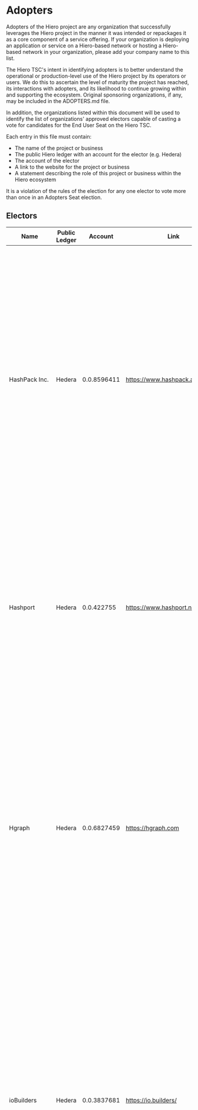 # Adopters

Adopters of the Hiero project are any organization that successfully leverages the Hiero project in the manner it was intended or repackages it as a core component of a service offering. If your organization is deploying an application or service on a Hiero-based network or hosting a Hiero-based network in your organization, please add your company name to this list. 

The Hiero TSC's intent in identifying adopters is to better understand the operational or production-level use of the Hiero project by its operators or users. We do this to ascertain the level of maturity the project has reached, its interactions with adopters, and its likelihood to continue growing within and supporting the ecosystem. Original sponsoring organizations, if any, may be included in the ADOPTERS.md file. 

In addition, the organizations listed within this document will be used to identify the list of organizations' approved electors capable of casting a vote for candidates for the End User Seat on the Hiero TSC.

Each entry in this file must contain:
- The name of the project or business
- The public Hiero ledger with an account for the elector (e.g. Hedera)
- The account of the elector
- A link to the website for the project or business
- A statement describing the role of this project or business within the Hiero ecosystem

It is a violation of the rules of the election for any one elector to vote more than once in an Adopters Seat election.

## Electors

| Name                     | Public Ledger | Account       | Link                          | Statement                               |
|--------------------------|---------------|---------------|-------------------------------|-----------------------------------------|
| HashPack Inc. | Hedera | 0.0.8596411 | https://www.hashpack.app | HashPack is a pioneering force in the Hedera ecosystem since 2020, developing critical infrastructure that enabled the growth of Hedera's retail DeFi ecosystem. As builders of wallet technology used by 95% of Hedera's retail users, HashPack brings essential perspective on user experience, developer needs, and technical implementation challenges that will inform Hiero's development priorities and adoption strategy. |
| Hashport | Hedera | 0.0.422755 | https://www.hashport.network | Hashport is the public utility that simplifies interoperability, making the movement of digital assets between distributed networks easy and secure. It enables users to quickly and cost-effectively move their assets across networks, unlocking new opportunities within the decentralized ledger technology (DLT) space. |
| Hgraph | Hedera | 0.0.6827459 | https://hgraph.com | Hgraph is a foundational pillar in the Hedera ecosystem, delivering mission-critical infrastructure since 2022. Their role as a backend partner to leading wallets, dApps, and enterprises positions Hgraph to inform Hiero's data architecture, reliability standards, and integration strategy. As a trusted technology partner in the Hedera ecosystem, Hgraph is fully engaged with the efforts of Hiero under the LFDT. |
| ioBuilders | Hedera | 0.0.3837681 | https://io.builders/ | ioBuilders has been a key partner to the Hedera ecosystem since 2021, delivering enterprise-grade solutions such as Openbrick and leading the development of flagship open-source tools like Asset Tokenization Studio and Stablecoin Studio. As a Software Integrator Partner, ioBuilders is well-positioned to offer real-world insights drawn from end-user needs and preferences, as well as developer experiences and challenges, to help shape Hiero’s strategic direction.|
| DOVU | Hedera | 0.0.610168 | https://dovu.earth | DOVU is a long-standing builder in the Hedera ecosystem, having migrated its infrastructure to Hedera in 2020. Since then, it has consistently maintained one of the highest transaction throughputs of any project on the network. From day one, DOVU has focused on real-world asset (RWA) tokenization and carbon credits, building directly on top of Guardian and expanding beyond it with a custom operating system designed for programmable trust. DOVU leverages Hiero as a foundational layer for intent-aware audit trails, enabling verifiable digital asset issuance tied to codified, standards-based workflows. Its domain-specific configuration language allows third-party methodologies to be encoded, reused, and enforced across asset lifecycles — all anchored to Hedera and integrated with Hiero for asset-level traceability, compliance, and long-term auditability. Our goal is to bridge the gap between enterprise demands and Web3 capabilities — building technology that is efficient, fast, and scalable enough to unlock real-world adoption across industries. DOVU is committed to collaborating on shared standards, supporting open DSL blueprint ecosystems, and contributing implementation insights that help Hiero mature into an industry-wide trust backbone. |
| Honeytrail | Hedera | 0.0.4778140 | https://honeytrail.io | Honeytrail is a traceability platform for honey, empowering beekeepers and honey industry professionals with an accessible, privacy-conscious, and low-barrier way to record and share traceability data. By leveraging the Hedera public network, Honeytrail ensures the data trail is immutable and transparent. Honeytrail serves as a neutral and independent trust layer in the global honey supply chain. |
| Kabila | Hedera | 0.0.9132905 | https://kabila.app | Kabila is a comprehensive Web3 platform built on Hedera that empowers digital creators to own, monetize, and grow their communities. Offering a suite of tools—including a non-custodial wallet, NFT marketplace, launchpad, and token-gated social spaces—Kabila enables creators to establish verifiable ownership of digital assets, manage tokenized communities, and leverage Hedera's features like enforced royalties. By eliminating intermediaries and providing enterprise-grade tools, Kabila fosters a more equitable and sustainable creator economy. |
| Twigital | Hedera | 0.0.796057 | https://www.twigital.com/ | Twigital™ (twin-digital) is a novel application that creates tokenized digital twins on the Hedera network. These assets come in the form of 3D objects and will become the building blocks utilized to populate spatial computing environments. Twigital is thrilled to offer the first solution that facilitates the creation of such file types. We view Twigital as a core utility, an integral piece of Web3 enabled infrastructure that will help fuel the tokenized economy. The world will be tokenized, it's time to start tokenizing the world.|
| Hashgraph Online | Hedera | 0.0.8153909 | https://hashgraphonline.com/ | Hashgraph Online is dedicated to building a fully on-chain, agentic internet leveraging Hedera and the Hedera Consensus Service. We generate open-source standards and meta-protocols like HCS-1, 2, 3, 10, etc, SDKs, operate events, and provide logistical support to developers leveraging this new kind of internet. |
| EtaSwap | Hedera | 0.0.9133249 | https://etaswap.com/ | EtaSwap is a suite of DeFi projects—featuring a DEX aggregator and a cross-chain liquidity bridge—built on the Hedera network. Active in the ecosystem since 2023, EtaSwap aims to expand and enhance the Hedera DeFi ecosystem by delivering seamless functionality and an improved user experience. |
| HbarSuite | Hedera | 0.0.4112427 | https://hsuite.finance/ | HbarSuite is a pioneer in the Hedera ecosystem, creating the innovative SmartNode Technology to enhance Hedera's capabilities without relying on EVM. As the world's first carbon-negative DAO utilizing SmartNode technology deployed on the Hedera Network, HbarSuite provides a comprehensive suite of decentralized services including DeFi protocols, decision-making tools, token management, and multi-signature safe wallets. Their technology bypasses smart contract limitations and risks while enabling infinite scalability, positioning them as a key contributor to Hiero's development with valuable insights on extending blockchain functionality beyond traditional constraints. |
| Earthlings.land | Hedera | 0.0.1072694 | https://earthlings.land | Earthlings.land is the first Open World gameplay built on Hedera, designed for real gamers of all ages. |
| Bonzo Finance | Hedera | 0.0.6143425 | https://bonzo.finance/ | Bonzo Finance Labs is an independent builder organization contributing to the development of the Bonzo Finance protocol, an open source, non-custodial lending and borrowing protocol based on Aave v2 and deployed to the public Hedera network. As The Liquidity Layer of Hedera, the Bonzo Finance protocol is dedicated to unlocking previously dormant liquidity across the ecosystem and enabling robust, secure, and user-friendly credit markets for both retail and institutional users. |
| Australian Payments Plus | Hedera | 0.0.9145472 | https://www.auspayplus.com.au/ | Australian Payments Plus (AP+) is a member-owned organization formed by the merger of BPAY Group, eftpos, and NPP Australia. As a Governing Council member of Hedera since January 2024, AP+ seeks to join the Hiero adopters list to participate in the project's governance and voting processes to support the ongoing development and strategic direction of the Hiero project. |
| The Mouth | Hedera | 0.0.4910691 | https://www.wethemouth.com/ | THE AUDIENCE-OWNED MEDIA GROUP. A Web3-native marketing project experimenting with the intersection of digital assets and the attention economy. The Mouth is Hedera native, leveraging tokens and NFTs for their products. |
| SentX | Hedera | 0.0.1064038 | https://sentx.io | SentX, established in 2022, is the leading NFT marketplace on the Hedera network, providing crucial infrastructure for its rapidly expanding NFT ecosystem. Beyond just a marketplace, SentX offers a comprehensive suite of tools, including Dreamforge, a self-service launchpad and minting platform empowering creators to independently launch their NFT projects. Additionally, SentX provides in-depth analytics to track market trends and NFT traits, versatile NFT utilities, and an open API. This API is specifically designed to facilitate seamless integration for developers and third-party services looking to interact with the platform and build on Hedera's NFT capabilities. |
| BugBytes, Inc. | Hedera | 0.0.9149917 | https://hashgraph.bugbytes.com/ | BugBytes, Inc. has participated in the Hedera ecosystem since 2018 and currently supports the development of the .NET SDK for Hedera, the HAPI toolkit for JavaScript as well as contributions to projects living in The Creator’s Galaxy Foundation GitHub, most notably the HTS Distribution Tool for Multi-Signature Treasury distributions.  These efforts have lowered the barrier to entry for communities of developers and entrepreneurs accessing the Hedera network. |
| Bountyblok.io | Hedera | 0.0.1014124 | https://bountyblok.io | Bountyblok.io has been a trusted infrastructure partner in the Hedera ecosystem, specializing in non-custodial distribution tools, contests, and validator services. With experience supporting over 1,000 blockchain projects across multiple networks, Bountyblok.io offers deep insights into scaling user engagement, optimizing transaction flows, and building reliable Web3 applications that will contribute to Hiero’s growth and adoption. |
| Acoer | Hedera | 0.0.34776 | https://www.acoer.com/ | Acoer began building on Hedera in 2018 and has since earned multiple industry awards for its Hedera-enabled health solutions. Recognized as a leader in decentralized health technology, Acoer develops trustworthy, interoperable software powered by cryptographic integrity and real-time analytics. Solutions include Health Data Explorer (HDE), Verified Toxicology AI powered by MCP agentic intelligence, and the Cryptographic Data Mesh, which connects siloed systems without moving data, enabling secure, decentralized access. As AI continues to transform healthcare, Acoer is positioned to unlock the full potential of health data through proven technologies and deep expertise in decentralized systems and the health domain. |
| DaVinciGraph | Hedera | 0.0.1518289 | https://davincigraph.io | DaVinciGraph is a practical suite of tools for managing tokens within the Hedera ecosystem, built for token creators and DApp developers. Its open-source smart contract services—Token/LP/NFT Locker, Token Burner, and Token Vesting—support secure token locking, burning without an admin key, scheduled token releases. The Token Manager helps streamline token creation, minting, and management. DaVinciPics allows token creators to update a logo once and have it reflected across supported DApps, while developers can integrate it in a few minutes to access token logos from the Hedera network. The Snapshot Service provides transparent token allocation snapshots for events like airdrops, and a public API offers access to data on locks, burns, and vesting schedules. With additional features like a Token Launchpad and Airdrop service in development, DaVinciGraph aims to support more efficient and transparent token operations on Hedera. |
| Bitcoin.ℏ | Hedera | 0.0.4873177 | https://bitcoin.org.ht | Bitcoin.ℏ is a Bitcoin-branded alternative built on Hedera, designed to replace the original by addressing Bitcoin 1.0’s critical flaws. It combines ecological sustainability, cutting-edge technology, and decentralized governance to deliver a greener, more secure, and inclusive Bitcoin for the future. |
| Mingo | Hedera | 0.0.9167903 | https://mingo.com | MINGO is a cutting-edge Web3 ecosystem leveraging Hedera Hashgraph's advanced technology to revolutionize how digital assets are managed, owned, and enjoyed. By integrating comprehensive digital services, MINGO offers an unparalleled experience in secure and efficient blockchain solutions. |
| Orbit Labs | Hedera | 0.0.8904658 | https://orbit-hbar.io/ | Orbit is a next-generation trading platform built on Hedera Hashgraph, designed to provide users with fast, seamless, efficient and secure trading experiences. Orbit’s core mission is to enhance the DeFi trading experience and serve as a hub of critical trading data for Hedera's retail DeFi ecosystem. |
| Turtle Moon Command Center | Hedera | 0.0.999333 | https://turtlemoon.io | Turtle Moon is a Hedera-based Web3 consulting and infrastructure company offering NFT and dApp tools—like the premier HCS-powered NFT Launchpad, minting/farming platforms, and token-gated voting—to help developers build on the Hedera network |
| Neuron | Hedera | 0.0.5949188 | https://www.neuron.world | Neuron is a protocol that enables machine-to-machine commerce, turning machines such as premium data sources, AI agents, software applications and robots, into autonomous economic actors to create a new paradigm of agentic abundance for the planet. Neuron has full integrations with the Hedera network, including HCS, HTS, and the Smart Contract service, and has been building on the network since 2020 |
| GoMint | Hedera | 0.0.28910 | https://gomint.co | GoMint offers tokenization solutions built on Hedera. Founded in 2021, GoMint earned the Chopra Foundation’s ‘Social Good’ prize and continues to drive innovation with a creative, human-centric approach. |
| Origin | Hedera | 0.0.7196037 | https://entertheorigin.xyz/ | Origin is a decentralized investment platform on Hedera, designed to democratize access to early-stage crypto deals typically reserved for VCs and insiders. By building infrastructure that enables tokenized capital formation, permissionless deal access, and transparent allocation mechanics, Origin serves as a gateway for the next generation of retail investors. As a contributor to Hedera’s growing DeFi and investment stack, Origin brings a unique perspective on user incentives, capital flow dynamics, and protocol-level interoperability that can help guide Hiero’s integration with next-gen financial primitives. |
| The $CANDY Machine | Hedera | 0.0.5963660 | https://www.candyhbar.com | Onboarding the world to Hedera one $CANDY at a time. The $CANDY Machine is designed to simplify, educate and encourage the onboarding of new users to the Hedera ecosystem. It achieves this via weekly gamified active meme token claims which both educates and incentivises the user to participate in other web3 activities. By participating in activities such as staking tokens, providing to liquidity pools on Saucer Swap or purchasing NFTs via marketplaces such as SentX or Kabila, the user can increase their claims whilst also expanding their knowledge of the tools available in the ecosystem. |
| Hedera Council | Hedera | 0.0.2 | https://www.hederacouncil.org | Hedera Council is the governing body of the Hedera network, made up of leading global organizations dedicated to fostering trust, security, and innovation on Hedera.|
| Juice Pop | Hedera | 0.0.2131241 | https://www.juicepop.xyz | Juice Pop - Fun & Games. Juice Pop build fun engaging experiences backed by Hedera. Their flagship product, Rocket Team Racing, is an arcade style racing kart game built in Unity. The developers created a Unity Hedera WalletConnect compatible adpater to allow players to connect their wallets for token gating items within the game and storing game progression via Hederea Consensus Service. The game's mascot, Rocket, is a fun and friendly fox who can be found promoting communities in the Hedera space via X and Discord. |
| ༼ つ ◕_◕ ༽つ gib | Hedera | 0.0.7893608 | https://gib.chat/ | The Gib Chat AI Assistant is a decentralized knowledge hub, purpose-built to cut through noise, help eliminate scams, and surface verified, community-sourced insights. It's part guide, part guard, and entirely Hedera-native.|
| iAssets | Hedera | 0.0.1991878 | https://iassets.org | Building iBird on Hedera. [ibird](https://ibird.io) is a decentralized social media platform built on the Hedera Hashgraph network, leveraging Hedera Consensus Service (HCS) and Hedera Token Service (HTS) to provide a censorship-resistant, open-source, and user-controlled environment for social interactions, content creation, and sharing.|
| Legends of the past | Hedera | 0.0.1380960 | https://www.legendsofthepast.gg/ | Legends of the Past (LOP) is a mobile multiplayer PvPvE game. Players collect keys, defeat enemies, and activate portals to escape a collapsing arena. LOP leverages Hedera to bring real ownership and economic depth to its gameplay. Players use HBAR to access premium features, earn rewards through skill-based tournaments.|
| AmplifyWorld | Hedera | 0.0.6063623 | https://amplify.link | AmplifyWorld is a music finance platform that empowers artists to build sustainable income streams by engaging directly with their fans. Through innovative tools like digital street teams, artist tokens, and the $AMPS ecosystem, AmplifyWorld enables fans to support their favourite artists, complete tasks for rewards, and take part in shaping the future of music. |
| 3Bux Pty Ltd | Hedera | 0.0.448281 | https://3bux.io | 3Bux Pty Ltd is a Web3 Retail Payments and Digital Assets Management Platform. |
| 5W Foundation | Hedera | 0.0.7254902 | https://5wf.org | 5W Foundation is a wildlife conservation nonprofit, based in Netherlands and focussed on the saving and protection of species classified by the IUCN Red List as being Vulnerable, Endangered, or Critically Endangered of becoming globally extinct. We are built on Hedera to bring transparency, accountability and trust to conservation charitable giving, by showing donors where, when, why, with who, and on what their donations are being used, where 100% of donations to a species are spent on that species. |
| Ledgerama | Hedera | 0.0.9215872 | https://ledgerama.com | Ledgerama are creators of Wallawallet, the original mobile wallet of the HBAR community. |
| hyzenAI | Hedera | 0.0.751076 | https://hyzen.ai | hyzenAI is an AI-as-a-Service platform that settles payments and tamper-proofs usage logs on Hedera. |
| IMPART Global | Hedera | 0.0.1072619 | https://www.impart.global/ | IMPART Global launches creatives on Hedera with a comprehensive suite, from marketing and strategy, to development. IMPART requires little or no upfront investment for creatives. IMPART's grand vision is a WebApp to compete with Spotify and the likes, which cuts out the greed algorithms and tokenises artists to create an engaged, circular art economy (not limited to music only). Since launching, IMPART has become home to flurry of projects and creatives, cementing it's place in the Hedera community. |
| GRELF | Hedera | 0.0.1159074 | https://grelf.me/ | Grelf, the original meme coin on Hedera. |
| LaunchBadge | Hedera | 0.0.1001 | https://launchbadge.com | LaunchBadge is a software engineering firm and system integrator specializing in web, server, API, blockchain, and mobile development. LaunchBadge built the initial JavaScript, Java, Rust, and Go SDKs for Hedera and the Kabuto stack which included: Kabuto Mirror Node, Kabuto Explorer, Kabuto Name Service, and Kabuto NFT API. |
| Dropper | Hedera | 0.0.1079944 | https://dropper.io | Dropper is a Hedera-native launchpad platform that allows users to create, manage, and distribute tokenized assets and NFTs with ease. It provides a user-friendly interface for minting, trading, and managing digital assets on the Hedera network. Dropper aims to simplify the process of asset tokenization and NFT creation, making it accessible to a wider audience. |
| SLIME | Hedera | 0.0.8357917  | https://slime.heyproxy.io/ | SLIME is an NFT community that supports FOSS development on Hedera - proceeds from SLIME go to dev team, giveaways, staking rewards and more! |
| Dropp  | Hedera | 0.0.47093 | www.dropp.cc | Dropp is an instant Pay-by-Bank platform that enables merchants to accept payments in USD and stablecoins at a fraction of traditional processing costs. Built on distributed ledger technology and real-time banking rails (RTP), Dropp offers secure, instant settlement for online, in-person, and invoice-based payments—eliminating the need for credit cards, cash, or checks. With integrated tools for offers, coupons, and referral rewards, Dropp empowers merchants to reduce fees while driving customer engagement and viral growth. |
| Dragonglass | Hedera | 0.0.126896 | https://app.dragonglass.me/ | Dragonglass is a public block explorer and analytics platform for the Hedera network, designed to make on-chain activity transparent, searchable, and accessible to developers, enterprises, and the general public. Dragonglass offers real-time transaction tracking, smart contract analytics, NFT visibility, and detailed account histories. |
| ARZE technologies | Hedera | 0.0.6966973 | https://arzetechnologies.com | ARZE is an all-in-one platform that develops ERP, payroll, invoicing and business intelligence solutions with automation via AI and DLT technology, and also offers Adjuvo, a second platform dedicated to the creation of missions between builders and apps. |
| HeadStarter | Hedera | 0.0.9217144| https://headstarter.org/ | HeadStarter is a decentralized IDO/INO Launchpad platform built on top of Hedera with the goal of connecting the ideas of tomorrow with the crypto community at large. |
| BladeLabs | Hedera | 0.0.9215020 | https://bladelabs.io/ | Blade Labs delivers purpose-built infrastructure for Islamic finance through ZeroH - our award-winning platform powered by distributed ledger technology (DLT) and AI. ZeroH digitizes Shariah-compliant transactions, providing immutable audit trails and transparent contract lifecycle management. In addition to ZeroH, Blade Labs offers white-label wallets and embedded wallet SDKs, enabling organizations to integrate Web3 capabilities into existing applications or launch new branded solutions. Our flagship B2C product, Blade Wallet, gives end-users a secure, intuitive way to manage their digital assets. |
